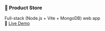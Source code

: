 ### 🛒 Product Store
Full-stack (Node.js + Vite + MongoDB) web app  
🔗 [Live Demo](https://product-store-d5tz.onrender.com)
